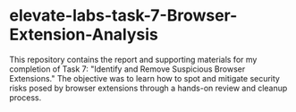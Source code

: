 # elevate-labs-task-7-Browser-Extension-Analysis
This repository contains the report and supporting materials for my completion of Task 7: "Identify and Remove Suspicious Browser Extensions." The objective was to learn how to spot and mitigate security risks posed by browser extensions through a hands-on review and cleanup process.
